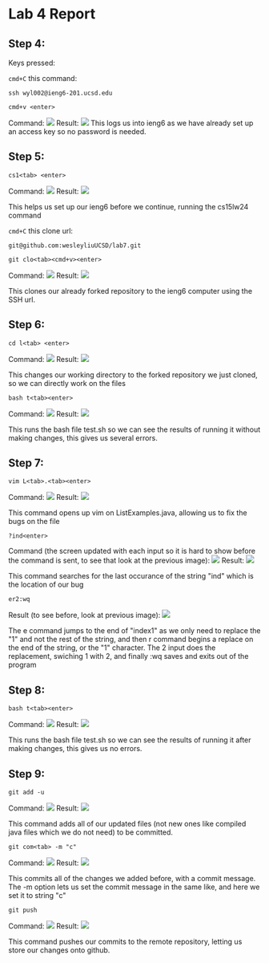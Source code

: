 # Lab 4 Report


## Step 4:

Keys pressed:

```cmd+C``` this command:


    ssh wyl002@ieng6-201.ucsd.edu


```cmd+v <enter>``` 

Command:
![](./ssh1.png)
Result:
![](./ssh2.png)
This logs us into ieng6 as we have already set up an access key so no password is needed.

## Step 5:

```cs1<tab> <enter>``` 

Command:
![](./cs1.png)
Result:
![](./cs2.png)

This helps us set up our ieng6 before we continue, running the cs15lw24 command


```cmd+C``` this clone url: 

    git@github.com:wesleyliuUCSD/lab7.git


```git clo<tab><cmd+v><enter>``` 

Command:
![](./clone1.png)
Result:
![](./clone2.png)

This clones our already forked repository to the ieng6 computer using the SSH url.

## Step 6:

```cd l<tab> <enter>```

Command:
![](./cd1.png)
Result:
![](./cd2.png)

This changes our working directory to the forked repository we just cloned, so we can directly work on the files

```bash t<tab><enter>```

Command:
![](./bashfail1.png)
Result:
![](./bashfail2.png)

This runs the bash file test.sh so we can see the results of running it without making changes, this gives us several errors.

## Step 7:

```vim L<tab>.<tab><enter>```

Command:
![](./vim1.png)
Result:
![](./vim2.png)

This command opens up vim on ListExamples.java, allowing us to fix the bugs on the file

```?ind<enter>``` 

Command (the screen updated with each input so it is hard to show before the command is sent, to see that look at the previous image):
![](./search1.png)
Result:
![](./search2.png)

This command searches for the last occurance of the string "ind" which is the location of our bug

```er2:wq```

Result (to see before, look at previous image):
![](./replace.png)



The e command jumps to the end of "index1" as we only need to replace the "1" and not the rest of the string, and then r command begins a replace on the end of the string, or the "1" character. The 2 input does the replacement, swiching 1 with 2, and finally :wq saves and exits out of the program

## Step 8:

```bash t<tab><enter>``` 

Command:
![](./bashsuc1.png)
Result:
![](./bashsuc2.png)

This runs the bash file test.sh so we can see the results of running it after making changes, this gives us no errors.

## Step 9:

```git add -u```

Command:
![](./add1.png)
Result:
![](./add2.png)

This command adds all of our updated files (not new ones like compiled java files which we do not need) to be committed.

```git com<tab> -m "c"```

Command:
![](./commit1.png)
Result:
![](./commit2.png)

This commits all of the changes we added before, with a commit message. The -m option lets us set the commit message in the same like, and here we set it to string "c"

```git push```

Command:
![](./push1.png)
Result:
![](./pushed.png)

This command pushes our commits to the remote repository, letting us store our changes onto github.
